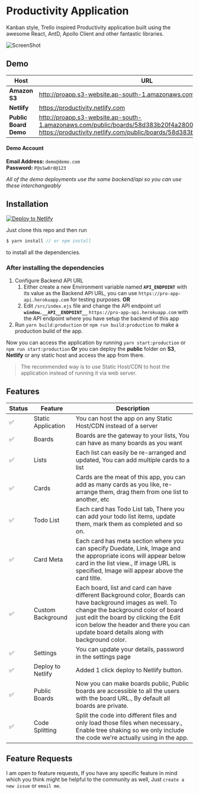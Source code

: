 # Productivity Application

Kanban style, Trello inspired Productivity application built using the awesome React, AntD, Apollo Client and other fantastic libraries.



![ScreenShot](https://s3.ap-south-1.amazonaws.com/productivityapp/app-sc-22.png?ref=8)


## Demo


Host | URL
------------ | -------------
**Amazon S3** | http://proapp.s3-website.ap-south-1.amazonaws.com
**Netlify** | https://productivity.netlify.com
**Public Board Demo** | http://proapp.s3-website.ap-south-1.amazonaws.com/public/boards/58d383b20f4a2800178ef63e <br /> https://productivity.netlify.com/public/boards/58d383b20f4a2800178ef63e


#### Demo Account

**Email Address:** `demo@demo.com`  
**Password:** `P@sSw0rd@123`


*All of the demo deployments use the same backend/api so you can use these interchangeably*


## Installation

[![Deploy to Netlify](https://www.netlify.com/img/deploy/button.svg)](https://app.netlify.com/start/deploy?repository=https://github.com/dhruv-kumar-jha/productivity-frontend)


Just clone this repo and then run

```javascript
$ yarn install // or npm install
```

to install all the dependencies.


### After installing the dependencies


1. Configure Backend API URL
	1. Either create a new Environment variable named **`API_ENDPOINT`** with its value as the Backend API URL, you can use `https://pro-app-api.herokuapp.com` for testing purposes. **OR**
	2. Edit `/src/index.ejs` file and change the API endpoint url **`window.__API__ENDPOINT__`** `https://pro-app-api.herokuapp.com` with the API endpoint where you have setup the backend of this app
2. Run `yarn build:production` or `npm run build:production` to make a production build of the app.


Now you can access the application by running `yarn start:production` or `npm run start:production`
**Or** you can deploy the **public** folder on **S3**, **Netlify** or any static host and access the app from there.

> The recommended way is to use Static Host/CDN to host the application instead of running it via web server.


## Features

Status | Feature | Description
------------ | ------------ | -------------
:white_check_mark: | Static Application | You can host the app on any Static Host/CDN instead of a server
:white_check_mark: | Boards | Boards are the gateway to your lists, You can have as many boards as you want
:white_check_mark: | Lists | Each list can easily be re-arranged and updated, You can add multiple cards to a list
:white_check_mark: | Cards | Cards are the meat of this app, you can add as many cards as you like, re-arrange them, drag them from one list to another, etc
:white_check_mark: | Todo List | Each card has Todo List tab, There you can add your todo list items, update them, mark them as completed and so on.
:white_check_mark: | Card Meta | Each card has meta section where you can specify Duedate, Link, Image and the appropriate icons will appear below card in the list view., If image URL is specified, Image will appear above the card title.
:white_check_mark: | Custom Background | Each board, list and card can have different Background color, Boards can have background images as well. To change the background color of board just edit the board by clicking the Edit icon below the header and there you can update board details along with background color.
:white_check_mark: | Settings | You can update your details, password in the settings page
:white_check_mark: | Deploy to Netlify | Added 1 click deploy to Netlify button.
:white_check_mark: | Public Boards | Now you can make boards public, Public boards are accessible to all the users with the board URL., By default all boards are private.
:white_check_mark: | Code Splitting | Split the code into different files and only load those files when necessary., Enable tree shaking so we only include the code we're actually using in the app.


## Feature Requests

I am open to feature requests, If you have any specific feature in mind which you think might be helpful to the community as well, Just `create a new issue` or `email me`.

